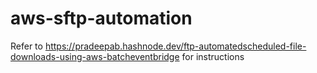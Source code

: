 # aws-sftp-automation

Refer to https://pradeepab.hashnode.dev/ftp-automatedscheduled-file-downloads-using-aws-batcheventbridge for instructions
